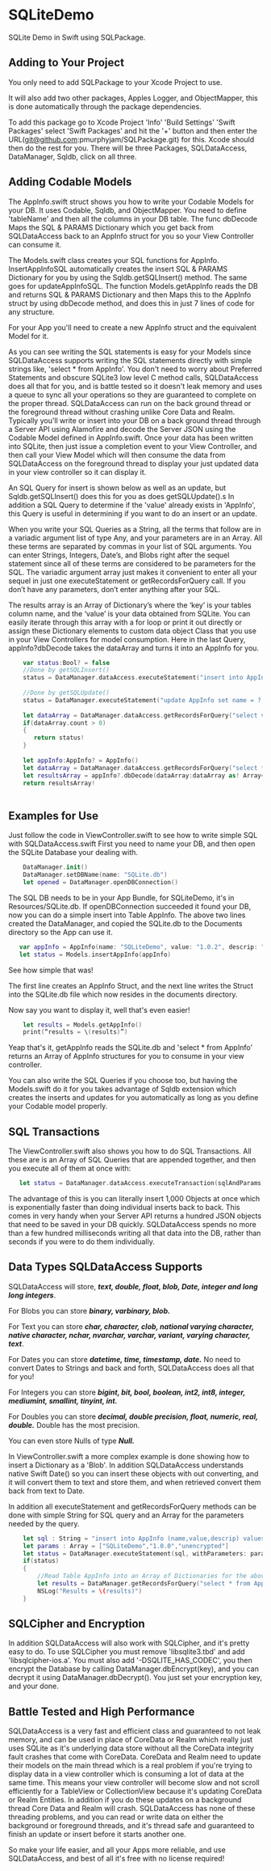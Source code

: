 # SQLiteDemo
SQLite Demo in Swift using SQLPackage.

## Adding to Your Project
You only need to add SQLPackage to your Xcode Project to use.

It will also add two other packages, Apples Logger, and ObjectMapper, this is done automatically through the package dependencies.
  
To add this package go to Xcode Project 'Info' 'Build Settings' 'Swift Packages' select 'Swift Packages' and hit the '+' button and then enter the URL(git@github.com:pmurphyjam/SQLPackage.git) for this. Xcode should then do the rest for you. There will be three Packages, SQLDataAccess, DataManager, Sqldb, click on all three.

## Adding Codable Models

  The AppInfo.swift struct shows you how to write your Codable Models for your DB. It uses Codable, Sqldb, and ObjectMapper. You need to define 'tableName' and then all the columns in your DB table. The func dbDecode Maps the SQL & PARAMS Dictionary which you get back from SQLDataAccess back to an AppInfo struct for you so your View Controller can consume it.
  
  The Models.swift class creates your SQL functions for AppInfo. InsertAppInfoSQL automatically creates the insert SQL & PARAMS Dictionary for you by using the Sqldb.getSQLInsert() method. The same goes for updateAppInfoSQL. The function Models.getAppInfo reads the DB and returns SQL & PARAMS Dictionary and then Maps this to the AppInfo struct by using dbDecode method, and does this in just 7 lines of code for any structure.
  
  For your App you'll need to create a new AppInfo struct and the equivalent Model for it.
  
  As you can see writing the SQL statements is easy for your Models since SQLDataAccess supports writing the SQL statements directly with simple strings like, 'select * from AppInfo'. You don't need to worry about Preferred Statements and obscure SQLite3 low level C method calls, SQLDataAccess does all that for you, and is battle tested so it doesn't leak memory and uses a queue to sync all your operations so they are guaranteed to complete on the proper thread. SQLDataAccess can run on the back ground thread or the foreground thread without crashing unlike Core Data and Realm. Typically you'll write or insert into your DB on a back ground thread through a Server API using Alamofire and decode the Server JSON using the Codable Model defined in AppInfo.swift. Once your data has been written into SQLite, then just issue a completion event to your View Controller, and then call your View Model which will then consume the data from SQLDataAccess on the foreground thread to display your just updated data in your view controller so it can display it.
  
  An SQL Query for insert is shown below as well as an update, but Sqldb.getSQLInsert() does this for you as does getSQLUpdate().s In addition a SQL Query to determine if the 'value' already exists in 'AppInfo', this Query is useful in determining if you want to do an insert or an update.
  
  When you write your SQL Queries as a String, all the terms that follow are in a variadic argument list of type Any, and your parameters are in an Array. All these terms are separated by commas in your list of SQL arguments. You can enter Strings, Integers, Date’s, and Blobs right after the sequel statement since all of these terms are considered to be parameters for the SQL. The variadic argument array just makes it convenient to enter all your sequel in just one executeStatement or getRecordsForQuery call. If you don’t have any parameters, don’t enter anything after your SQL.

The results array is an Array of Dictionary’s where the ‘key’ is your tables column name, and the ‘value’ is your data obtained from SQLite. You can easily iterate through this array with a for loop or print it out directly or assign these Dictionary elements to custom data object Class that you use in your View Controllers for model consumption. Here in the last Query, appInfo?dbDecode takes the dataArray and turns it into an AppInfo<Array> for you.
  
```swift
    var status:Bool? = false
    //Done by getSQLInsert()
    status = DataManager.dataAccess.executeStatement("insert into AppInfo (name,value,descrip,date,blob) values(?,?,?,?,?)", "SQLiteDemo","1.0.2","unencrypted",Date(),blob)
    
    //Done by getSQLUpdate()
    status = DataManager.executeStatement("update AppInfo set name = ?, value = ?, descrip = ?, date = ?, blob = ? where value = ?","SQLiteDemo","1.0.2","unencrypted",Date(),blob,value)
    
    let dataArray = DataManager.dataAccess.getRecordsForQuery("select value from AppInfo where value = ?",value)
    if(dataArray.count > 0)
    {
       return status!
    }
    
    let appInfo:AppInfo? = AppInfo()
    let dataArray = DataManager.dataAccess.getRecordsForQuery("select * from AppInfo where value = ?",value)
    let resultsArray = appInfo?.dbDecode(dataArray:dataArray as! Array<[String : AnyObject]>)
    return resultsArray!
    
```
  
## Examples for Use
Just follow the code in ViewController.swift to see how to write simple SQL with SQLDataAccess.swift
First you need to name your DB, and then open the SQLite Database your dealing with.

```swift
    DataManager.init()
    DataManager.setDBName(name: "SQLite.db")
    let opened = DataManager.openDBConnection()
```
The SQL DB needs to be in your App Bundle, for SQLiteDemo, it's in Resources/SQLite.db.
If openDBConnection succeeded it found your DB, now you can do a simple insert into Table AppInfo. The above two lines created the DataManager, and copied the SQLite.db to the Documents directory so the App can use it. 
	
```swift
   var appInfo = AppInfo(name: "SQLiteDemo", value: "1.0.2", descrip: "unencrypted", date: Date(), blob: blob)
   let status = Models.insertAppInfo(appInfo)
```

See how simple that was! 

The first line creates an AppInfo Struct, and the next line writes the Struct into the SQLite.db file which now resides in the documents directory.

Now say you want to display it, well that's even easier!

```swift
    let results = Models.getAppInfo()
    print(“results = \(results)”)
```

Yeap that's it, getAppInfo reads the SQLite.db and 'select * from AppInfo' returns an Array of AppInfo structures for you to consume in your view controller.

You can also write the SQL Queries if you choose too, but having the Models.swift do it for you takes advantage of Sqldb extension which creates the inserts and updates for you automatically as long as you define your Codable model properly. 

## SQL Transactions

The ViewController.swift also shows you how to do SQL Transactions. All these are is an Array of SQL Queries that are appended together, and then you execute all of them at once with:

```swift
   let status = DataManager.dataAccess.executeTransaction(sqlAndParams)
```

The advantage of this is you can literally insert 1,000 Objects at once which is exponentially faster than doing individual inserts back to back. This comes in very handy when your Server API returns a hundred JSON objects that need to be saved in your DB quickly. SQLDataAccess spends no more than a few hundred milliseconds writing all that data into the DB, rather than seconds if you were to do them individually.

## Data Types SQLDataAccess Supports

SQLDataAccess will store, ***text, double, float, blob, Date, integer and long long integers***. 

For Blobs you can store ***binary, varbinary, blob.***

For Text you can store ***char, character, clob, national varying character, native character, nchar, nvarchar, varchar, variant, varying character, text***.

For Dates you can store ***datetime, time, timestamp, date.*** No need to convert Dates to Strings and back and forth, SQLDataAccess does all that for you!

For Integers you can store ***bigint, bit, bool, boolean, int2, int8, integer, mediumint, smallint, tinyint, int.***

For Doubles you can store ***decimal, double precision, float, numeric, real, double.*** Double has the most precision.

You can even store Nulls of type ***Null.***

In ViewController.swift a more complex example is done showing how to insert a Dictionary as a 'Blob'. In addition SQLDataAccess understands native Swift Date() so you can insert these objects with out converting, and it will convert them to text and store them, and when retrieved convert them back from text to Date.


In addition all executeStatement and getRecordsForQuery methods can be done with simple String for SQL query and an Array for the parameters needed by the query.
	
```swift
	let sql : String = "insert into AppInfo (name,value,descrip) values(?,?,?)"
	let params : Array = ["SQLiteDemo","1.0.0","unencrypted"]
	let status = DataManager.executeStatement(sql, withParameters: params)
	if(status)
	{
		//Read Table AppInfo into an Array of Dictionaries for the above Transactions
		let results = DataManager.getRecordsForQuery("select * from AppInfo ")
		NSLog("Results = \(results)")
	}
```
## SQLCipher and Encryption
	
In addition SQLDataAccess will also work with SQLCipher, and it's pretty easy to do. To use SQLCipher you must remove 'libsqlite3.tbd' and add 'libsqlcipher-ios.a'. You must also add '-DSQLITE_HAS_CODEC', you then encrypt the Database by calling DataManager.dbEncrypt(key), and you can decrypt it using DataManager.dbDecrypt(). You just set your encryption key, and your done. 

## Battle Tested and High Performance

SQLDataAccess is a very fast and efficient class and guaranteed to not leak memory, and can be used in place of CoreData or Realm which really just uses SQLite as it's underlying data store without all the CoreData integrity fault crashes that come with CoreData. CoreData and Realm need to update their models on the main thread which is a real problem if you're trying to display data in a view controller which is consuming a lot of data at the same time. This means your view controller will become slow and not scroll efficiently for a TableView or CollectionView because it's updating CoreData or Realm Entities. In addition if you do these updates on a background thread Core Data and Realm will crash. SQLDataAccess has none of these threading problems, and you can read or write data on either the background or foreground threads, and it's thread safe and guaranteed to finish an update or insert before it starts another one.

So make your life easier, and all your Apps more reliable, and use SQLDataAccess, and best of all it's free with no license required!
